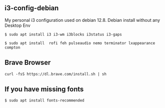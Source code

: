 ## i3-config-debian

My personal i3 configuration used on debian 12.8. Debian install without any Desktop Env

`$ sudo apt install i3 i3-wm i3blocks i3status i3-gaps`

`$ sudo apt install  rofi feh pulseaudio nemo terminator lxappearance compton`

## Brave Browser
`curl -fsS https://dl.brave.com/install.sh | sh`

## If you have missing fonts 
`$ sudo apt install fonts-recommended`

